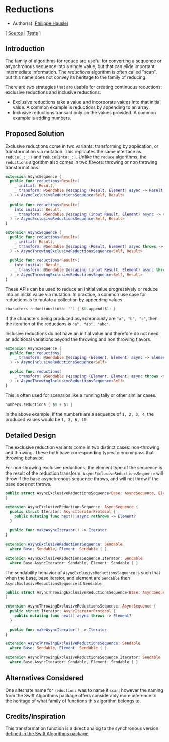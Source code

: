 # Reductions

* Author(s): [Philippe Hausler](https://github.com/phausler)

[
[Source](https://github.com/apple/swift-async-algorithms/blob/main/Sources/AsyncAlgorithms/AsyncExclusiveReductionsSequence.swift) |
[Tests](https://github.com/apple/swift-async-algorithms/blob/main/Tests/AsyncAlgorithmsTests/TestReductions.swift)
]

## Introduction

The family of algorithms for reduce are useful for converting a sequence or asynchronous sequence into a single value, but that can elide important intermediate information. The _reductions_ algorithm is often called "scan", but this name does not convey its heritage to the family of reducing.

There are two strategies that are usable for creating continuous reductions: exclusive reductions and inclusive reductions:

 * Exclusive reductions take a value and incorporate values into that initial value. A common example is reductions by appending to an array.
 * Inclusive reductions transact only on the values provided. A common example is adding numbers. 

## Proposed Solution

Exclusive reductions come in two variants: transforming by application, or transformation via mutation. This replicates the same interface as `reduce(_:_:)` and `reduce(into:_:)`. Unlike the `reduce` algorithms, the `reductions` algorithm also comes in two flavors: throwing or non throwing transformations.

```swift
extension AsyncSequence {
  public func reductions<Result>(
    _ initial: Result, 
    _ transform: @Sendable @escaping (Result, Element) async -> Result
  ) -> AsyncExclusiveReductionsSequence<Self, Result>
  
  public func reductions<Result>(
    into initial: Result, 
    _ transform: @Sendable @escaping (inout Result, Element) async -> Void
  ) -> AsyncExclusiveReductionsSequence<Self, Result>
}

extension AsyncSequence {
  public func reductions<Result>(
    _ initial: Result, 
    _ transform: @Sendable @escaping (Result, Element) async throws -> Result
  ) -> AsyncThrowingExclusiveReductionsSequence<Self, Result>
  
  public func reductions<Result>(
    into initial: Result, 
    _ transform: @Sendable @escaping (inout Result, Element) async throws -> Void
  ) -> AsyncThrowingExclusiveReductionsSequence<Self, Result>
}
```

These APIs can be used to reduce an initial value progressively or reduce into an initial value via mutation. In practice, a common use case for reductions is to mutate a collection by appending values.

```swift
characters.reductions(into: "") { $0.append($1) }
```

If the characters being produced asynchronously are `"a", "b", "c"`, then the iteration of the reductions is `"a", "ab", "abc"`.

Inclusive reductions do not have an initial value and therefore do not need an additional variations beyond the throwing and non throwing flavors. 

```swift
extension AsyncSequence {
  public func reductions(
    _ transform: @Sendable @escaping (Element, Element) async -> Element
  ) -> AsyncInclusiveReductionsSequence<Self>
  
  public func reductions(
    _ transform: @Sendable @escaping (Element, Element) async throws -> Element
  ) -> AsyncThrowingInclusiveReductionsSequence<Self>
}
```

This is often used for scenarios like a running tally or other similar cases.

```swift
numbers.reductions { $0 + $1 }
```

In the above example, if the numbers are a sequence of `1, 2, 3, 4`, the produced values would be `1, 3, 6, 10`.

## Detailed Design

The exclusive reduction variants come in two distinct cases: non-throwing and throwing. These both have corresponding types to encompass that throwing behavior.

For non-throwing exclusive reductions, the element type of the sequence is the result of the reduction transform. `AsyncExclusiveReductionsSequence` will throw if the base asynchronous sequence throws, and will not throw if the base does not throws.

```swift
public struct AsyncExclusiveReductionsSequence<Base: AsyncSequence, Element> {
}

extension AsyncExclusiveReductionsSequence: AsyncSequence {
  public struct Iterator: AsyncIteratorProtocol {
    public mutating func next() async rethrows -> Element?
  }
  
  public func makeAsyncIterator() -> Iterator
}

extension AsyncExclusiveReductionsSequence: Sendable 
  where Base: Sendable, Element: Sendable { }
  
extension AsyncExclusiveReductionsSequence.Iterator: Sendable 
  where Base.AsyncIterator: Sendable, Element: Sendable { }
```

The sendability behavior of `AsyncExclusiveReductionsSequence` is such that when the base, base iterator, and element are `Sendable` then `AsyncExclusiveReductionsSequence` is `Sendable`.

```swift
public struct AsyncThrowingExclusiveReductionsSequence<Base: AsyncSequence, Element> {
}

extension AsyncThrowingExclusiveReductionsSequence: AsyncSequence {
  public struct Iterator: AsyncIteratorProtocol {
    public mutating func next() async throws -> Element?
  }
  
  public func makeAsyncIterator() -> Iterator
}

extension AsyncThrowingExclusiveReductionsSequence: Sendable 
  where Base: Sendable, Element: Sendable { }
  
extension AsyncThrowingExclusiveReductionsSequence.Iterator: Sendable 
  where Base.AsyncIterator: Sendable, Element: Sendable { }
```

## Alternatives Considered

One alternate name for `reductions` was to name it `scan`; however the naming from the Swift Algorithms package offers considerably more inference to the heritage of what family of functions this algorithm belongs to.

## Credits/Inspiration

This transformation function is a direct analog to the synchronous version [defined in the Swift Algorithms package](https://github.com/apple/swift-algorithms/blob/main/Guides/Reductions.md)
